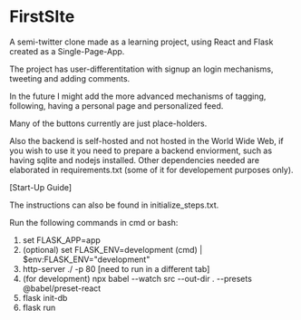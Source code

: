 # FirstSIte

A semi-twitter clone made as a learning project, using React and Flask created as a Single-Page-App.

The project has user-differentitation with signup an login mechanisms, tweeting and adding comments.

In the future I might add the more advanced mechanisms of tagging, following, having a personal page and personalized feed.

Many of the buttons currently are just place-holders. 

Also the backend is self-hosted and not hosted in the World Wide Web, if you wish to use it you need to prepare a backend enviorment, such as having sqlite and nodejs installed. 
Other dependencies needed are elaborated in requirements.txt (some of it for developement purposes only).

[Start-Up Guide]

The instructions can also be found in initialize_steps.txt.

Run the following commands in cmd or bash:

  1. set FLASK_APP=app
  2. (optional) set FLASK_ENV=development (cmd) | $env:FLASK_ENV="development"
  3. http-server ./ -p 80 [need to run in a different tab]
  4. (for development) npx babel --watch src --out-dir . --presets @babel/preset-react
  5. flask init-db
  6. flask run
